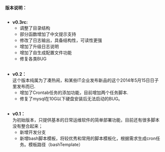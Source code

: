 
**版本说明：**

##
- **v0.3rc:**  
	* 调整了目录结构
	* 部分函数增加了中文提示支持
	* 修改了日志输出，具备结构性，可读性更强
	* 增加了升级日志说明 
	* 增加了自生成配置文件功能
	* 修复各类BUG
##
- **v0.2：**  
	这个版本纯属为了凑热闹，和某些IT企业发布新品的这个2014年5月15日日子里发布而已.
	- 增加了Crontab任务的添加功能，目前增加两个任务脚本.
	- 修复了mysql在10G以下硬盘安装后无法启动的BUG。
##
- **v0.1：**  
	为初始版本，只提供基本的日常运维软件的简单部署功能，目前还有很多脚本没有整合起来；
	- 新增开发分支
	- 新增bash脚本模板，将较优秀和常用的脚本模板化，根据需求生成cron任务。模板路径（bashTemplate）